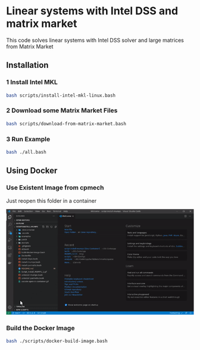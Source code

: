 # Linear systems with Intel DSS and matrix market

This code solves linear systems with Intel DSS solver and large matrices from Matrix Market

## Installation

### 1 Install Intel MKL

```bash
bash scripts/install-intel-mkl-linux.bash
```

### 2 Download some Matrix Market Files

```bash
bash scripts/download-from-matrix-market.bash
```

### 3 Run Example

```bash
bash ./all.bash
```

## Using Docker

### Use Existent Image from cpmech

Just reopen this folder in a container

![VS Code Remote Development](remote-dev-with-vscode.gif)

### Build the Docker Image

```bash
bash ./scripts/docker-build-image.bash
```
